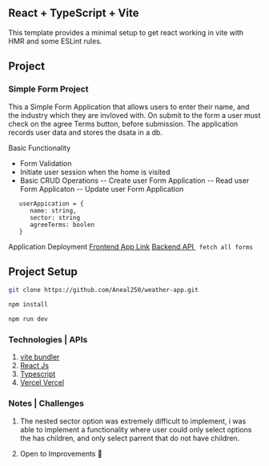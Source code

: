 ## React + TypeScript + Vite

This template provides a minimal setup to get react working in vite with HMR and some ESLint rules.

## Project

### Simple Form Project

This a Simple Form Application that allows users to enter their name, and the industry which they are invloved with. On submit to the form a user must check on the agree Terms button, before submission. The application records user data and stores the dsata in a db.

Basic Functionality

- Form Validation
- Initiate user session when the home is visited
- Basic CRUD Operations
  -- Create user Form Application
  -- Read user Form Applicaton
  -- Update user Form Application

```
   userAppication = {
      name: string,
      sector: string
      agreeTerms: boolen
   }

```

Application Deployment
[Frontend App Link](https://simpleform-git-develop-aneal250.vercel.app)
[Backend API ](https://simple-contract.onrender.com/applications) ` fetch all forms`

## Project Setup

```sh
git clone https://github.com/Aneal250/weather-app.git
```

```sh
npm install
```

```sh
npm run dev
```

### Technologies | APIs

1. [vite bundler](https://vitejs.dev/)
2. [React Js ](https://react.dev/)
3. [Typescript ](https://www.typescriptlang.org/)
4. [Vercel Vercel](https://vercel.com/)

### Notes | Challenges

1. The nested sector option was extremely difficult to implement, i was able to implement a functionality where user could only select options the has children, and only select parrent that do not have children.

2. Open to Improvements 🙏
